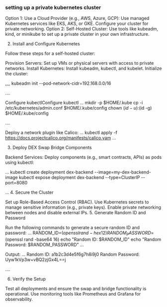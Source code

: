 ### setting up a private kubernetes cluster

Option 1: Use a Cloud Provider (e.g., AWS, Azure, GCP): Use managed Kubernetes services like EKS, AKS, or GKE. Configure your cluster for private networking.
Option 2: Self-Hosted Cluster: Use tools like kubeadm, kind, or minikube to set up a private cluster in your own infrastructure.


2. Install and Configure Kubernetes

Follow these steps for a self-hosted cluster:

Provision Servers: Set up VMs or physical servers with access to private networks.
Install Kubernetes:
Install kubeadm, kubectl, and kubelet.
Initialize the cluster:

,,,,
kubeadm init --pod-network-cidr=192.168.0.0/16

....


Configure kubectlConfigure kubectl
...
mkdir -p $HOME/.kube
cp -i /etc/kubernetes/admin.conf $HOME/.kube/config
chown $(id -u):$(id -g) $HOME/.kube/config

....

Deploy a network plugin like Calico:
...
kubectl apply -f https://docs.projectcalico.org/manifests/calico.yam
...


3. Deploy DEX Swap Bridge Components

Backend Services: Deploy components (e.g., smart contracts, APIs) as pods using kubectl:

...
kubectl create deployment dex-backend --image=my-dex-backend-image
kubectl expose deployment dex-backend --type=ClusterIP --port=8080

...
4. Secure the Cluster

Set up Role-Based Access Control (RBAC).
Use Kubernetes secrets to manage sensitive information (e.g., private keys).
Enable private networking between nodes and disable external IPs.
5. Generate Random ID and Password

Run the following commands to generate a secure random ID and password:
...
RANDOM_ID=$(openssl rand -hex 12)
RANDOM_PASSWORD=$(openssl rand -base64 16)
echo "Random ID: $RANDOM_ID"
echo "Random Password: $RANDOM_PASSWORD"
...

Output:
...
Random ID: a1b2c3d4e5f6g7h8i9j0
Random Password: Uyw1kVp3w+vBQ2zjGx4L==j

....


6. Verify the Setup

Test all deployments and ensure the swap and bridge functionality is operational. Use monitoring tools like Prometheus and Grafana for observability.
